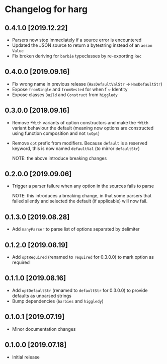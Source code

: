 # Changelog for harg

## 0.4.1.0 [2019.12.22]

- Parsers now stop immediately if a source error is encountered
- Updated the JSON source to return a bytestring instead of an `aeson` `Value`
- Fix broken deriving for `barbie` typeclasses by re-exporting `Rec`

## 0.4.0.0 [2019.09.16]

- Fix wrong name in previous release (`HasDefaultValStr` -> `HasDefaultStr`)
- Expose `fromSingle` and `fromNested` for when f ~ Identity
- Expose classes `Build` and `Construct` from `higgledy`

## 0.3.0.0 [2019.09.16]

- Remove `*With` variants of option constructors and make the `*With` variant
  behaviour the default (meaning now options are constructed using function
  composition and not `toOpt`)
- Remove `opt` prefix from modifiers. Because `default` is a reserved keyword,
  this is now named `defaultVal` (to mirror `defaultStr`)

  NOTE: the above introduce breaking changes

## 0.2.0.0 [2019.09.06]

- Trigger a parser failure when any option in the sources fails to parse

  NOTE: this introduces a breaking change, in that some parsers that failed
        silently and selected the default (if applicable) will now fail.

## 0.1.3.0 [2019.08.28]

- Add `manyParser` to parse list of options separated by delimiter

## 0.1.2.0 [2019.08.19]

- Add `optRequired` (renamed to `required` for 0.3.0.0) to mark option as
  required

## 0.1.1.0 [2019.08.16]

- Add `optDefaultStr` (renamed to `defaultStr` for 0.3.0.0) to provide defaults
  as unparsed strings
- Bump dependencies (`barbies` and `higgledy`)

## 0.1.0.1 [2019.07.19]

- Minor documentation changes

## 0.1.0.0 [2019.07.18]

- Initial release
